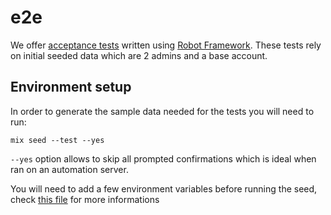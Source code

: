 # e2e

We offer [acceptance tests](https://github.com/omisego/e2e) written using [Robot Framework](http://robotframework.org/).
These tests rely on initial seeded data which are 2 admins and a base account.

## Environment setup

In order to generate the sample data needed for the tests you will need to run:

`mix seed --test --yes`

`--yes` option allows to skip all prompted confirmations which is ideal when ran on an automation server.

You will need to add a few environment variables before running the seed, check [this file](/docs/setup/env.md#e2e-tests) for more informations
